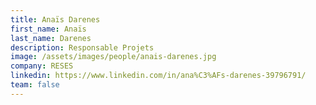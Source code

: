 ```yaml
---
title: Anaïs Darenes
first_name: Anaïs
last_name: Darenes
description: Responsable Projets
image: /assets/images/people/anais-darenes.jpg
company: RESES
linkedin: https://www.linkedin.com/in/ana%C3%AFs-darenes-39796791/
team: false
---
```

